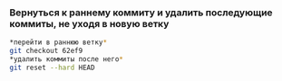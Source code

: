 ### Вернуться к раннему коммиту и удалить последующие коммиты, не уходя в новую ветку
```bash
*перейти в раннюю ветку*
git checkout 62ef9
*удалить коммиты после него*
git reset --hard HEAD
```
